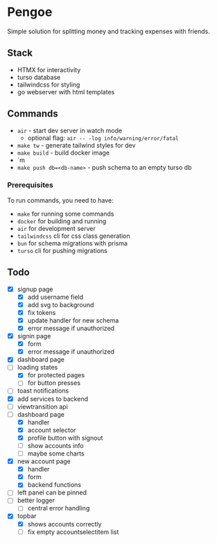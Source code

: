 # Pengoe

Simple solution for splitting money and tracking expenses with friends.

## Stack

- HTMX for interactivity
- turso database
- tailwindcss for styling
- go webserver with html templates

## Commands

- `air` - start dev server in watch mode
  - optional flag: `air -- -log info/warning/error/fatal`
- `make tw` - generate tailwind styles for dev
- `make build` - build docker image
- `m
- `make push db=<db-name>` - push schema to an empty turso db

### Prerequisites

To run commands, you need to have:

- `make` for running some commands
- `docker` for building and running
- `air` for development server
- `tailwindcss` cli for css class generation
- `bun` for schema migrations with prisma
- `turso` cli for pushing migrations

## Todo

- [x] signup page
  - [x] add username field
  - [x] add svg to background
  - [x] fix tokens
  - [x] update handler for new schema
  - [x] error message if unauthorized
- [x] signin page
  - [x] form
  - [x] error message if unauthorized
- [x] dashboard page
- [ ] loading states
  - [x] for protected pages
  - [ ] for button presses
- [ ] toast notifications
- [x] add services to backend
- [ ] viewtransition api
- [ ] dashboard page
  - [x] handler
  - [x] account selector
  - [x] profile button with signout
  - [ ] show accounts info
  - [ ] maybe some charts
- [x] new account page
  - [x] handler
  - [x] form
  - [x] backend functions
- [ ] left panel can be pinned
- [ ] better logger
  - [ ] central error handling
- [x] topbar 
  - [x] shows accounts correctly
  - [ ] fix empty accountselectitem list 

